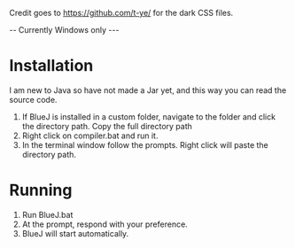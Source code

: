 Credit goes to https://github.com/t-ye/ for the dark CSS files.

-- Currently Windows only ---
# Installation
I am new to Java so have not made a Jar yet, and this way you 
can read the source code. 

1. If BlueJ is installed in a custom folder, navigate to the folder
	and click the directory path. Copy the full directory path
2. Right click on compiler.bat and run it.
3. In the terminal window follow the prompts. Right click will paste 
	the directory path.

# Running
1. Run BlueJ.bat
2. At the prompt, respond with your preference.
3. BlueJ will start automatically.

